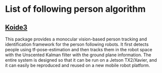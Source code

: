 # List of following person algorithm

## [Koide3](https://github.com/koide3/monocular_person_following)

This package provides a monocular vision-based person tracking and identification framework for the person following robots. It first detects people using tf-pose-estimation and then tracks them in the robot space with the Unscented Kalman filter with the ground plane information. The entire system is designed so that it can be run on a Jetson TX2/Xavier, and it can easily be reproduced and reused on a new mobile robot platform.
